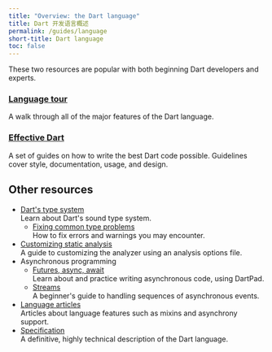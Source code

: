 ```yaml
---
title: "Overview: the Dart language"
title: Dart 开发语言概述
permalink: /guides/language
short-title: Dart language
toc: false
---
```


These two resources are popular with both beginning Dart developers and experts.

<div class="card-grid">
  <div class="card">
    <h3><a href="/guides/language/language-tour">Language tour</a></h3>
    <p>A walk through all of the major features of the Dart language.</p>
  </div>
  <div class="card">
    <h3><a href="/guides/language/effective-dart">Effective Dart</a></h3>
    <p>A set of guides on how to write the best Dart code
    possible. Guidelines cover style, documentation, usage,
    and design.</p>
  </div>
</div>

## Other resources

* [Dart's type system](/guides/language/type-system)<br>
    Learn about Dart's sound type system.
  * [Fixing common type problems](/guides/language/sound-problems)<br>
    How to fix errors and warnings you may encounter.
* [Customizing static analysis](/guides/language/analysis-options)<br>
    A guide to customizing the analyzer using an analysis options file.
* Asynchronous programming
  * [Futures, async, await](/codelabs/async-await)<br>
    Learn about and practice writing asynchronous code, using DartPad.
  * [Streams](/tutorials/language/streams)<br>
    A beginner's guide to handling sequences of asynchronous events.
* [Language articles](/articles/language)<br>
  Articles about language features such as mixins and asynchrony support.
* [Specification](/guides/language/spec)<br>
  A definitive, highly technical description of the Dart language.
